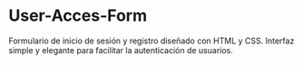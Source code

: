 # User-Acces-Form
Formulario de inicio de sesión y registro diseñado con HTML y CSS. Interfaz simple y elegante para facilitar la autenticación de usuarios.
